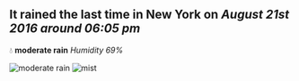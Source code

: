 ## It rained the last time in New York on *August 21st 2016 around 06:05 pm*
💧  **moderate rain** *Humidity 69%*

![moderate rain](http://openweathermap.org/img/w/10d.png) ![mist](http://openweathermap.org/img/w/50d.png)
